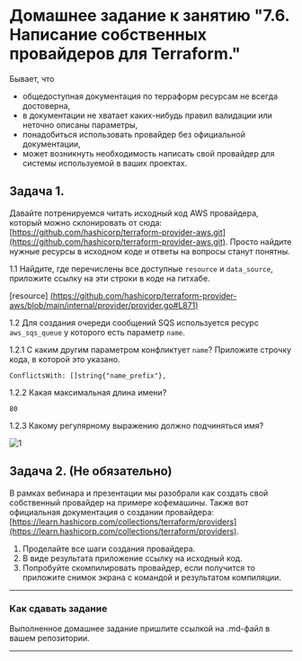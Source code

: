 # Домашнее задание к занятию "7.6. Написание собственных провайдеров для Terraform."

Бывает, что 
* общедоступная документация по терраформ ресурсам не всегда достоверна,
* в документации не хватает каких-нибудь правил валидации или неточно описаны параметры,
* понадобиться использовать провайдер без официальной документации,
* может возникнуть необходимость написать свой провайдер для системы используемой в ваших проектах.   

## Задача 1. 
Давайте потренируемся читать исходный код AWS провайдера, который можно склонировать от сюда: 
[https://github.com/hashicorp/terraform-provider-aws.git](https://github.com/hashicorp/terraform-provider-aws.git).
Просто найдите нужные ресурсы в исходном коде и ответы на вопросы станут понятны.  


1.1 Найдите, где перечислены все доступные `resource` и `data_source`, приложите ссылку на эти строки в коде на 
гитхабе.   

[resource] [(https://github.com/hashicorp/terraform-provider-aws/blob/main/internal/provider/provider.go#L871)](https://github.com/hashicorp/terraform-provider-aws/blob/main/internal/provider/provider.go#L925)


1.2 Для создания очереди сообщений SQS используется ресурс `aws_sqs_queue` у которого есть параметр `name`. 
    
  1.2.1 С каким другим параметром конфликтует `name`? Приложите строчку кода, в которой это указано.
    
    ConflictsWith: []string{"name_prefix"},
    
  1.2.2 Какая максимальная длина имени? 
    
    80
    
  1.2.3 Какому регулярному выражению должно подчиняться имя? 
    
![1](https://user-images.githubusercontent.com/57503209/188855178-267c77a9-713a-41a6-bd85-b91859d61658.jpg)
    
## Задача 2. (Не обязательно) 
В рамках вебинара и презентации мы разобрали как создать свой собственный провайдер на примере кофемашины. 
Также вот официальная документация о создании провайдера: 
[https://learn.hashicorp.com/collections/terraform/providers](https://learn.hashicorp.com/collections/terraform/providers).

1. Проделайте все шаги создания провайдера.
2. В виде результата приложение ссылку на исходный код.
3. Попробуйте скомпилировать провайдер, если получится то приложите снимок экрана с командой и результатом компиляции.   

---

### Как cдавать задание

Выполненное домашнее задание пришлите ссылкой на .md-файл в вашем репозитории.

---
